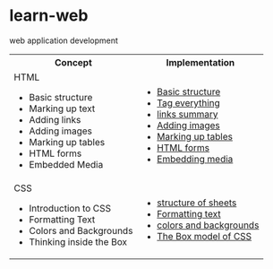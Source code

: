 # learn-web

web application development


<table>
	<tr>
		<th> Concept </th>
		<th> Implementation </th>
	</tr>
	<tr>
		<td> 
			HTML
			<ul>
				<li>Basic structure </li>
				<li>Marking up text </li>
				<li>Adding links </li>
				<li>Adding images </li>
				<li>Marking up tables </li>
				<li>HTML forms </li>
				<li>Embedded Media </li>
			 </ul>
		</td>
		<td> <ul>
				<li> <a href="ch04/README.md"> Basic structure</a> </li>
				<li> <a href="ch05/README.md"> Tag everything</a> </li>
				<li> <a href="ch06/README.md"> links summary </a> </li>
				<li> <a href="ch07/README.md"> Adding images </a> </li>
				<li> <a href="ch08/README.md"> Marking up tables </a> </li>
				<li> <a href="ch09/README.md"> HTML forms </a> </li>
				<li> <a href="ch10/README.md"> Embedding media </a> </li>
			 </ul>
		</td>
	</tr>
	<tr>
		<td>
		CSS
		<ul>
			<li> Introduction to CSS </li>
			<li> Formatting Text </li>
			<li> Colors and Backgrounds </li>
			<li> Thinking inside the Box </li>
		</ul>
		</td>
		<td>
			<ul>
			<li> <a href="ch11/README.md"> structure of sheets </a> </li>
			<li> <a href="ch12/README.md"> Formatting text </a> </li>
			<li> <a href="ch13/README.md"> colors and backgrounds </a> </li>
			<li> <a href="ch14/README.md"> The Box model of CSS </a> </li>
			</ul>
		</td>
	</tr>


</table>
